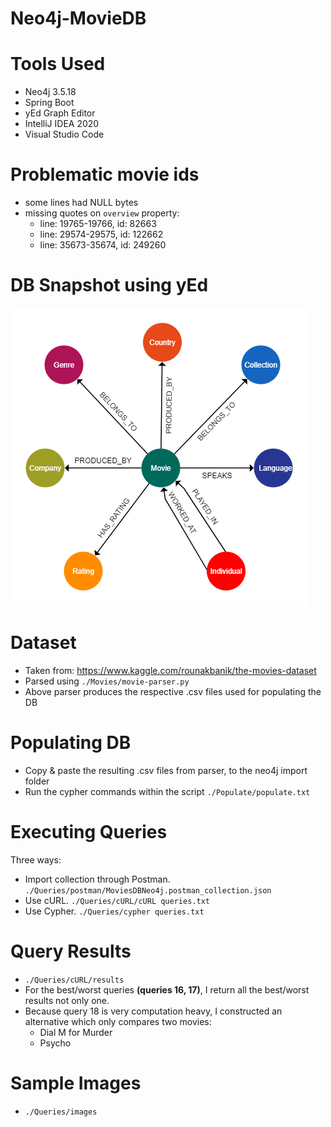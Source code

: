 # Neo4j-MovieDB

# Tools Used

- Neo4j 3.5.18
- Spring Boot
- yEd Graph Editor
- IntelliJ IDEA 2020
- Visual Studio Code

# Problematic movie ids

- some lines had NULL bytes
- missing quotes on ```overview``` property:
    - line: 19765-19766, id: 82663 
    - line: 29574-29575, id: 122662 
    - line: 35673-35674, id: 249260

# DB Snapshot using yEd

![DB](./MovieDBDiagram.png "DB")

# Dataset 

- Taken from: https://www.kaggle.com/rounakbanik/the-movies-dataset
- Parsed using ```./Movies/movie-parser.py```
- Above parser produces the respective .csv files used for populating the DB

# Populating DB

- Copy & paste the resulting .csv files from parser, to the neo4j import folder
- Run the cypher commands within the script ```./Populate/populate.txt```

# Executing Queries

Three ways:
- Import collection through Postman. ```./Queries/postman/MoviesDBNeo4j.postman_collection.json``` 
- Use cURL. ```./Queries/cURL/cURL queries.txt```
- Use Cypher. ```./Queries/cypher queries.txt```

# Query Results

- ```./Queries/cURL/results```
- For the best/worst queries **(queries 16, 17)**, I return all the best/worst results not only one.
- Because query 18 is very computation heavy, I constructed an alternative which only compares two movies:
  - Dial M for Murder
  - Psycho

# Sample Images

- ```./Queries/images```
